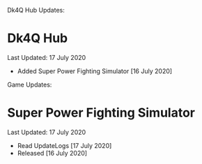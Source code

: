 Dk4Q Hub Updates:
# Dk4Q Hub
Last Updated: 17 July 2020
- Added Super Power Fighting Simulator [16 July 2020]

Game Updates:
# Super Power Fighting Simulator
Last Updated: 17 July 2020
- Read UpdateLogs [17 July 2020]
- Released [16 July 2020]